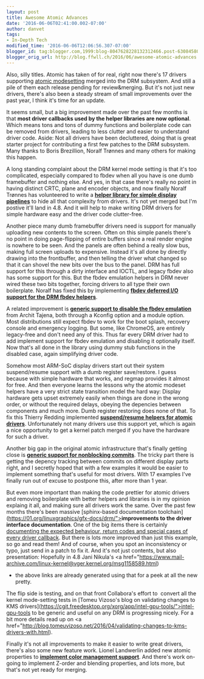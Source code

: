 ```yaml
---
layout: post
title: Awesome Atomic Advances
date: '2016-06-06T02:41:00.002-07:00'
author: danvet
tags:
- In-Depth Tech
modified_time: '2016-06-06T12:06:56.307-07:00'
blogger_id: tag:blogger.com,1999:blog-8047628228132312466.post-6308458049828256007
blogger_orig_url: http://blog.ffwll.ch/2016/06/awesome-atomic-advances.html
---
```


Also, silly titles. Atomic has taken of for real, right now there's 17 drivers
supporting [atomic
modesetting](/2015/08/atomic-modesetting-design-overview.html)
merged into the DRM subsystem. And still a pile of them each release pending for
review&amp;merging. But it's not just new drivers, there's also been a steady
stream of small improvements over the past year, I think it's time for an
update.



<!--more-->

It seems small, but a big improvement made over the past few months is that
<b>most driver callbacks used by the helper libraries are now optional</b>.
Which means tons and tons of dummy functions and boilerplate code can be removed
from drivers, leading to less clutter and easier to understand driver code.
Aside: Not all drivers have been decluttered, doing that is great starter
project for contributing a first few patches to the DRM subsystem. Many thanks
to Boris Brezillion, Noralf Trønnes and many others for making this happen.

A long standing complaint about the DRM kernel mode setting is that it's too
complicated, especially compared to fbdev when all you have is one dumb
framebuffer and nothing else. And yes, in that case there's really no point in
having distinct CRTC, plane and encoder objects, and now finally Noralf Trønnes
has volunteered to write a <a
href="https://lists.freedesktop.org/archives/dri-devel/2016-May/107452.html"><b>helper
library for simple display pipelines</b></a> to hide all that complexity from
drivers. It's not yet merged but I'm postive it'll land in 4.8. And it will help
to make writing DRM drivers for simple hardware easy and the driver code
clutter-free.

Another piece many dumb framebuffer drivers need is support for manually
uploading new contents to the screen. Often on this simple panels there's no
point in doing page-flipping of entire buffers since a real render engine is
nowhere to be seen. And the panels are often behind a really slow bus, making
full screen uploads to expensive. Instead it's all done by directly drawing into
the frontbuffer, and then telling the driver what changed so that it can shovel
the new bits over the bus to the panel. DRM has full support for this through a
dirty interface and IOCTL, and legacy fbdev also has some support for this. But
the fbdev emulation helpers in DRM never wired these two bits together, forcing
drivers to all type their own boilerplate. Noralf has fixed this by implementing
<a
href="https://cgit.freedesktop.org/drm-intel/commit/?id=eaa434defaca1781fb2932c685289b610aeb8b4b"><b>fbdev
deferred I/O support for the DRM fbdev helpers</b></a>.

A related improvement is <a
href="https://cgit.freedesktop.org/drm-intel/commit/?id=a03fdcb1863297481a4b817c2a759cafcbdfa0ae"><b>generic
support to disable the fbdev emulation</b></a> from Archit Tajena, both through
a Kconfig option and a module option. Most distributions still expect fbdev to
work for the boot splash, recovery console and emergency logging. But some, like
ChromeOS, are entirely legacy-free and don't need any of this. Thus far every
DRM driver had to add implement support for fbdev emulation and disabling it
optionally itself. Now that's all done in the library using dummy stub functions
in the disabled case, again simplifying driver code.

Somehow most ARM-SoC display drivers start out their system suspend/resume
support with a dumb register save/restore. I guess because with simple hardware
that works, and regmap provides it almost for free. And then everyone learns the
lessons why the atomic modeset helpers have a very strict state transition model
the hard way: Display hardware gets upset extremely easily when things are done
in the wrong order, or without the required delays, obeying the depencies
between components and much more. Dumb register restoring does none of that. To
fix this Thierry Redding implemented <a
href="https://cgit.freedesktop.org/drm-intel/commit/?id=1494276000db789c6d2acd85747be4707051c801"><b>suspend/resume
helpers for atomic drivers</b></a>. Unfortunately not many drivers use this
support yet, which is again a nice opportunity to get a kernel patch merged if
you have the hardware for such a driver.

Another big gap in the original atomic infrastructure that's finally getting
close is <a
href="http://thread.gmane.org/gmane.comp.freedesktop.xorg.drivers.intel/91023"><b>generic
support for nonblocking commits</b></a>. The tricky part there is getting the
depency tracking between commits on different display parts right, and I
secretly hoped that with a few examples it would be easier to implement
something that's useful for most drivers. With 17 examples I've finally run out
of excuse to postpone this, after more than 1 year.

But even more important than making the code prettier for atomic drivers and
removing boilerplate with better helpers and libraries is in my opinion explaing
it all, and making sure all drivers work the same. Over the past few months
there's been massive [sphinx-based documentation
toolchain](https://01.org/linuxgraphics/gfx-docs/drm/"><b>improvements to the
driver interface documentation</b></a>. One of the big items there is certainly
[documenting the expected behaviour, return codes and special cases of every
driver
callback](https://01.org/linuxgraphics/gfx-docs/drm/gpu.html#modeset-helper-reference-for-common-vtables).
But there is lots more improved than just this example, so go and read them! And
of course, when you spot an inconsistency or typo, just send in a patch to fix
it. And it's not just contents, but also presentation: Hopefully in 4.8 Jani
Nikula's <a
href="https://www.mail-archive.com/linux-kernel@vger.kernel.org/msg1158589.html)
- the above links are already generated using that for a peek at all the new
pretty.

The flip side is testing, and on that front Collabora's effort to&nbsp; convert
all the kernel mode-setting tests in [Tomeu Vizoso's blog on validating changes
to KMS
drivers](https://cgit.freedesktop.org/xorg/app/intel-gpu-tools/">intel-gpu-tools</a>
to be generic and useful on any DRM is progressing nicely. For a bit more
details read up on <a
href="http://blog.tomeuvizoso.net/2016/04/validating-changes-to-kms-drivers-with.html).

Finally it's not all improvements to make it easier to write great drivers,
there's also some new feature work. Lionel Landwerlin added new atomic
properties to <a
href="https://cgit.freedesktop.org/drm-intel/commit/?id=5488dc16fde74595a40c5d20ae52d978313f0b4e"><b>implement
color management support</b></a>. And there's work on-going to implement Z-order
and blending properties, and lots more, but that's not yet ready for merging.
